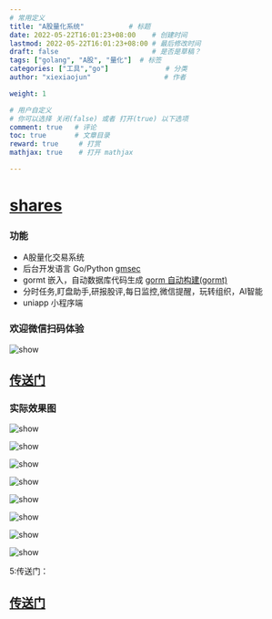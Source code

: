 ```yaml
---
# 常用定义
title: "A股量化系统"           # 标题
date: 2022-05-22T16:01:23+08:00    # 创建时间
lastmod: 2022-05-22T16:01:23+08:00 # 最后修改时间
draft: false                       # 是否是草稿？
tags: ["golang", "A股", "量化"]  # 标签
categories: ["工具","go"]              # 分类
author: "xiexiaojun"                  # 作者

weight: 1

# 用户自定义
# 你可以选择 关闭(false) 或者 打开(true) 以下选项
comment: true   # 评论
toc: true       # 文章目录
reward: true	 # 打赏
mathjax: true    # 打开 mathjax

---
```

# [shares](https://github.com/xxjwxc/shares)

### 功能

- A股量化交易系统
- 后台开发语言 Go/Python  [gmsec](https://github.com/gmsec/gmsec)
- gormt 嵌入，自动数据库代码生成 [gorm 自动构建(gormt)](https://github.com/xxjwxc/gormt)
- 分时任务,盯盘助手,研报股评,每日监控,微信提醒，玩转组织，AI智能
- uniapp 小程序端

### 欢迎微信扫码体验

![show](http://tva1.sinaimg.cn/large/006MvKbTly1h2ifotjxz8j31bi0hcag8.jpg)

## [传送门](https://github.com/xxjwxc/shares)

### 实际效果图

![show](http://tva1.sinaimg.cn/large/006MvKbTly1h2fcme0cb2j30u01t0gto.jpg)

![show](http://tva1.sinaimg.cn/large/006MvKbTly1h2fcmn1ed4j30u01t0jxm.jpg)

![show](http://tva1.sinaimg.cn/large/006MvKbTly1h2fcmvtcocj30u01t0aj3.jpg)

![show](http://tva1.sinaimg.cn/large/006MvKbTly1h2fcn4a5xgj30u01t046h.jpg)

![show](http://tva1.sinaimg.cn/large/006MvKbTly1h2fcnc03krj30u01t0gtz.jpg)

![show](http://tva1.sinaimg.cn/large/006MvKbTly1h2fcnis08tj30u01t0jyr.jpg)

![show](http://tva1.sinaimg.cn/large/006MvKbTly1h2fcnps2omj30u01t0n5d.jpg)

![show](http://tva1.sinaimg.cn/large/006MvKbTly1h2fcnwnl67j30u01t0461.jpg)

5:传送门：

## [传送门](https://github.com/xxjwxc/shares)

